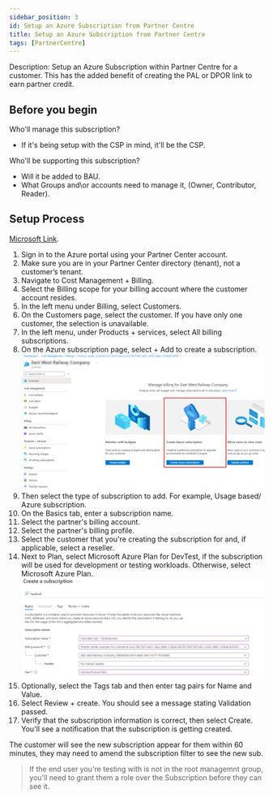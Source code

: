 ```yaml
---
sidebar_position: 3
id: Setup an Azure Subscription from Partner Centre
title: Setup an Azure Subscription from Partner Centre
tags: [PartnerCentre]
---
```


Description: Setup an Azure Subscription within Partner Centre for a customer. This has the added benefit of creating the PAL or DPOR link to earn partner credit.

## Before you begin

Who'll manage this subscription?

- If it's being setup with the CSP in mind, it'll be the CSP.

Who'll be supporting this subscription?

- Will it be added to BAU.
- What Groups and\or accounts need to manage it, (Owner, Contributor, Reader).

## Setup Process

[Microsoft Link](https://docs.microsoft.com/en-us/azure/cost-management-billing/manage/create-customer-subscription#create-a-subscription-as-a-partner-for-a-customer).

1. Sign in to the Azure portal using your Partner Center account.
2. Make sure you are in your Partner Center directory (tenant), not a customer’s tenant.
3. Navigate to Cost Management + Billing.
4. Select the Billing scope for your billing account where the customer account resides.
5. In the left menu under Billing, select Customers.
6. On the Customers page, select the customer. If you have only one customer, the selection is unavailable.
7. In the left menu, under Products + services, select All billing subscriptions.
8. On the Azure subscription page, select + Add to create a subscription.
    ![Azure Subscritpion Creation](../../static/img/Create-CSP-AZ-Sub-03.png)
9. Then select the type of subscription to add. For example, Usage based/ Azure subscription.
10. On the Basics tab, enter a subscription name.
11. Select the partner's billing account.
12. Select the partner's billing profile.
13. Select the customer that you're creating the subscription for and, if applicable, select a reseller.
14. Next to Plan, select Microsoft Azure Plan for DevTest, if the subscription will be used for development or testing workloads. Otherwise, select Microsoft Azure Plan.
    ![Creating the subscription](../../static/img/Create-CSP-AZ-Sub-05.png)
15. Optionally, select the Tags tab and then enter tag pairs for Name and Value.
16. Select Review + create. You should see a message stating Validation passed.
17. Verify that the subscription information is correct, then select Create. You'll see a notification that the subscription is getting created.

The customer will see the new subscription appear for them within 60 minutes, they may need to amend the subscription filter to see the new sub.

> If the end user you're testing with is not in the root managemnt group, you'll need to grant them a role over the Subscription before they can see it.
